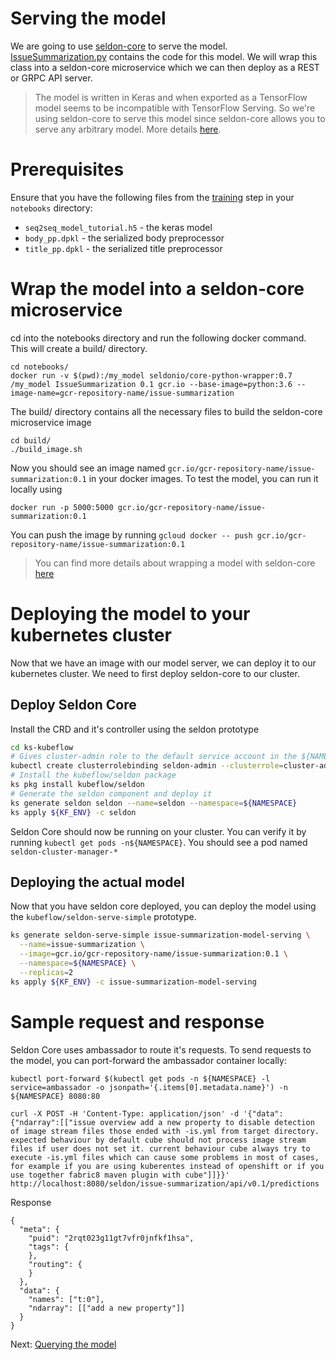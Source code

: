# Serving the model

We are going to use [seldon-core](https://github.com/SeldonIO/seldon-core) to serve the model. [IssueSummarization.py](notebooks/IssueSummarization.py) contains the code for this model. We will wrap this class into a seldon-core microservice which we can then deploy as a REST or GRPC API server.

> The model is written in Keras and when exported as a TensorFlow model seems to be incompatible with TensorFlow Serving. So we're using seldon-core to serve this model since seldon-core allows you to serve any arbitrary model. More details [here](https://github.com/kubeflow/examples/issues/11#issuecomment-371005885).

# Prerequisites

Ensure that you have the following files from the [training](training_the_model.md) step in your `notebooks` directory:

* `seq2seq_model_tutorial.h5` - the keras model
* `body_pp.dpkl` - the serialized body preprocessor
* `title_pp.dpkl` - the serialized title preprocessor

# Wrap the model into a seldon-core microservice

cd into the notebooks directory and run the following docker command. This will create a build/ directory.

```
cd notebooks/
docker run -v $(pwd):/my_model seldonio/core-python-wrapper:0.7 /my_model IssueSummarization 0.1 gcr.io --base-image=python:3.6 --image-name=gcr-repository-name/issue-summarization
```

The build/ directory contains all the necessary files to build the seldon-core microservice image

```
cd build/
./build_image.sh
```

Now you should see an image named `gcr.io/gcr-repository-name/issue-summarization:0.1` in your docker images. To test the model, you can run it locally using

`docker run -p 5000:5000 gcr.io/gcr-repository-name/issue-summarization:0.1`

You can push the image by running `gcloud docker -- push gcr.io/gcr-repository-name/issue-summarization:0.1`

> You can find more details about wrapping a model with seldon-core [here](https://github.com/SeldonIO/seldon-core/blob/master/docs/wrappers/python.md)

# Deploying the model to your kubernetes cluster

Now that we have an image with our model server, we can deploy it to our kubernetes cluster. We need to first deploy seldon-core to our cluster.

## Deploy Seldon Core


Install the CRD and it's controller using the seldon prototype

```bash
cd ks-kubeflow
# Gives cluster-admin role to the default service account in the ${NAMESPACE}
kubectl create clusterrolebinding seldon-admin --clusterrole=cluster-admin --serviceaccount=${NAMESPACE}:default
# Install the kubeflow/seldon package
ks pkg install kubeflow/seldon
# Generate the seldon component and deploy it
ks generate seldon seldon --name=seldon --namespace=${NAMESPACE}
ks apply ${KF_ENV} -c seldon
```

Seldon Core should now be running on your cluster. You can verify it by running `kubectl get pods -n${NAMESPACE}`. You should see a pod named `seldon-cluster-manager-*`

## Deploying the actual model

Now that you have seldon core deployed, you can deploy the model using the `kubeflow/seldon-serve-simple` prototype.

```bash
ks generate seldon-serve-simple issue-summarization-model-serving \
  --name=issue-summarization \
  --image=gcr.io/gcr-repository-name/issue-summarization:0.1 \
  --namespace=${NAMESPACE} \
  --replicas=2
ks apply ${KF_ENV} -c issue-summarization-model-serving
```


# Sample request and response

Seldon Core uses ambassador to route it's requests. To send requests to the model, you can port-forward the ambassador container locally:

```
kubectl port-forward $(kubectl get pods -n ${NAMESPACE} -l service=ambassador -o jsonpath='{.items[0].metadata.name}') -n ${NAMESPACE} 8080:80
```


```
curl -X POST -H 'Content-Type: application/json' -d '{"data":{"ndarray":[["issue overview add a new property to disable detection of image stream files those ended with -is.yml from target directory. expected behaviour by default cube should not process image stream files if user does not set it. current behaviour cube always try to execute -is.yml files which can cause some problems in most of cases, for example if you are using kuberentes instead of openshift or if you use together fabric8 maven plugin with cube"]]}}' http://localhost:8080/seldon/issue-summarization/api/v0.1/predictions
```

Response

```
{
  "meta": {
    "puid": "2rqt023g11gt7vfr0jnfkf1hsa",
    "tags": {
    },
    "routing": {
    }
  },
  "data": {
    "names": ["t:0"],
    "ndarray": [["add a new property"]]
  }
}
```

Next: [Querying the model](querying_the_model.md)
